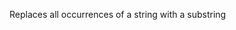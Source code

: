Replaces all occurrences of a string with a substring

<rv-example-tabs class="pt-3" handle="replace-first-formatter">
<template type="single-html-file">
<div rv-text="'Mega Man and Mega Mario' | replace 'Mega' 'Super'"></div>
</template>
</rv-example-tabs>